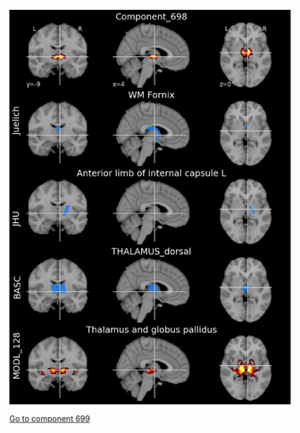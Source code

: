 


![698](preliminary/698.jpg "Component 698")

[Go to component 699](https://parietal-inria.github.io/MODL_atlas/1024/699 "Component 699")